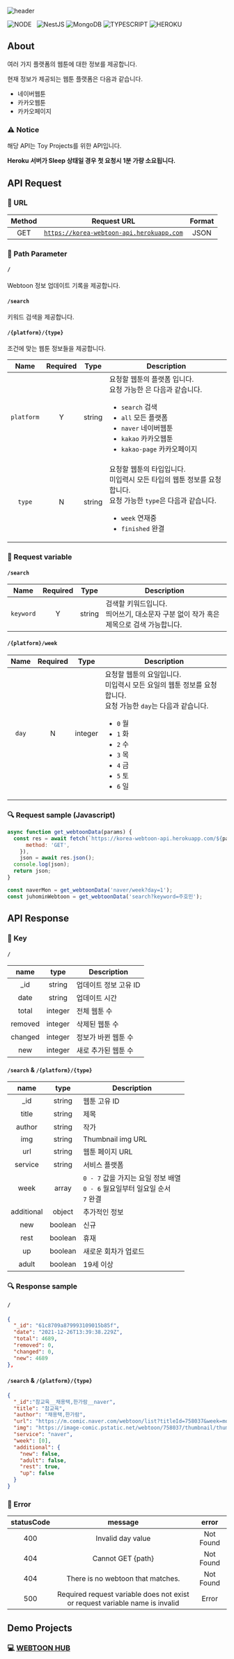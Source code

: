![header](https://capsule-render.vercel.app/api?type=rect&color=gradient&height=100&section=header&text=Korea%20Webtoon%20API&fontSize=40&fontAlign=50&fontAlignY=50)

![NODE](https://img.shields.io/badge/Node.js-339933?style=flat-square&logo=Node.js&logoColor=white)&nbsp;&nbsp;&nbsp;![NestJS](https://img.shields.io/badge/NestJS-E0234E?style=flat-square&logo=NestJS&logoColor=white) ![MongoDB](https://img.shields.io/badge/MongoDB-47A248?style=flat-square&logo=MongoDB&logoColor=white) ![TYPESCRIPT](https://img.shields.io/badge/Typescript-3178c6?style=flat-square&logo=typescript&logoColor=white) ![HEROKU](https://img.shields.io/badge/Heroku-430098?style=flat-square&logo=Heroku&logoColor=white)

## About

여러 가지 플랫폼의 웹툰에 대한 정보를 제공합니다.

현재 정보가 제공되는 웹툰 플랫폼은 다음과 같습니다.

- 네이버웹툰
- 카카오웹툰
- 카카오페이지

### ⚠️ Notice

해당 API는 Toy Projects를 위한 API입니다.

**Heroku 서버가 Sleep 상태일 경우 첫 요청시 1분 가량 소요됩니다.**

## API Request

### 📌 URL

| Method | Request URL | Format |
| :----: | :-----: | :----: |
|  GET   | [`https://korea-webtoon-api.herokuapp.com`](https://korea-webtoon-api.herokuapp.com) |  JSON  |

### 📩 Path Parameter

#### `/`

Webtoon 정보 업데이트 기록을 제공합니다.

#### `/search`

키워드 검색을 제공합니다.

#### `/{platform}/{type}`

조건에 맞는 웹툰 정보들을 제공합니다.

| Name | Required | Type | Description |
| :----: | :------: | :----: | ---------- |
| `platform` | Y | string | 요청할 웹툰의 플랫폼 입니다.<br/>요청 가능한 은 다음과 같습니다.<ul><li>`search` 검색</li><li>`all` 모든 플랫폼</li><li>`naver` 네이버웹툰</li><li>`kakao` 카카오웹툰</li><li>`kakao-page` 카카오페이지</li></ul> |
|                                                                                  `type`                                                                                   |    N     | string | 요청할 웹툰의 타입입니다.<br/>미입력시 모든 타입의 웹툰 정보를 요청합니다.<br/>요청 가능한 `type`은 다음과 같습니다.<ul><li>`week` 연재중</li><li>`finished` 완결</li></ul> |

### 🔖 Request variable

#### `/search`
|   Name   | Required |  Type  | Description |
| :------: | :------: | :----: | ----------- |
| `keyword` |    Y     | string | 검색할 키워드입니다.<br/>띄어쓰기, 대소문자 구분 없이 작가 혹은 제목으로 검색 가능합니다.  |

#### `/{platform}/week`
|   Name   | Required |  Type  | Description |
| :------: | :------: | :----: | ----------- |
|  `day`   |    N     | integer | 요청할 웹툰의 요일입니다.<br/>미입력시 모든 요일의 웹툰 정보를 요청합니다.</br>요청 가능한 `day`는 다음과 같습니다.<ul><li>`0` 월</li><li>`1` 화</li><li>`2` 수</li><li>`3` 목</li><li>`4` 금</li><li>`5` 토</li><li>`6` 일</li></ul> |


### 🔍 Request sample (Javascript)

```javascript
async function get_webtoonData(params) {
  const res = await fetch(`https://korea-webtoon-api.herokuapp.com/${params}`, {
      method: 'GET',
    }),
    json = await res.json();
  console.log(json);
  return json;
}

const naverMon = get_webtoonData('naver/week?day=1');
const juhominWebtoon = get_webtoonData('search?keyword=주호민');
```

## API Response

### 🔑 Key

#### `/`

|    name    |  type   | Description |
| :--------: | :-----: | ----------- |
| _id | string | 업데이트 정보 고유 ID |
| date | string | 업데이트 시간 |
| total | integer | 전체 웹툰 수 |
| removed | integer | 삭제된 웹툰 수 |
| changed | integer | 정보가 바뀐 웹툰 수 |
| new | integer | 새로 추가된 웹툰 수 |

#### `/search` & `/{platform}/{type}`

|    name    |  type   | Description |
| :--------: | :-----: | ----------- |
|   _id    | string  | 웹툰 고유 ID |
|   title    | string  | 제목 |
|   author   | string  | 작가 |
|    img     | string  | Thumbnail img URL |
|    url     | string  | 웹툰 페이지 URL |
|  service   | string  | 서비스 플랫폼 |
|    week    | array | `0 - 7` 값을 가지는 요일 정보 배열<br/>`0 - 6` 월요일부터 일요일 순서<br/>`7` 완결 |
| additional | object  | 추가적인 정보 |
|    new     | boolean | 신규 |
|    rest    | boolean | 휴재 |
|     up     | boolean | 새로운 회차가 업로드 |
|   adult    | boolean | 19세 이상 |

### 🔍 Response sample

#### `/`

```JSON
{
  "_id": "61c8709a879993109015b85f",
  "date": "2021-12-26T13:39:38.229Z",
  "total": 4689,
  "removed": 0,
  "changed": 0,
  "new": 4689
},
```

#### `/search` & `/{platform}/{type}`

```JSON
{
  "_id":"참교육__채용택,한가람__naver",
  "title": "참교육",
  "author": "채용택,한가람",
  "url": "https://m.comic.naver.com/webtoon/list?titleId=758037&week=mon",
  "img": "https://image-comic.pstatic.net/webtoon/758037/thumbnail/thumbnail_IMAG19_67290a02-fe7f-448d-aed9-6ec88e558088.jpg",
  "service": "naver",
  "week": [0],
  "additional": {
    "new": false,
    "adult": false,
    "rest": true,
    "up": false
  }
}
```

### 🐛 Error

| statusCode | message | error |
| :--------: | :-----: | :---: |
| 400 | Invalid day value | Not Found |
| 404 | Cannot GET {path} | Not Found |
| 404 | There is no webtoon that matches. | Not Found |
| 500 | Required request variable does not exist or request variable name is invalid | Error |

## Demo Projects

### 💻 [WEBTOON HUB](https://github.com/HyeokjaeLee/webtoon-hub)
